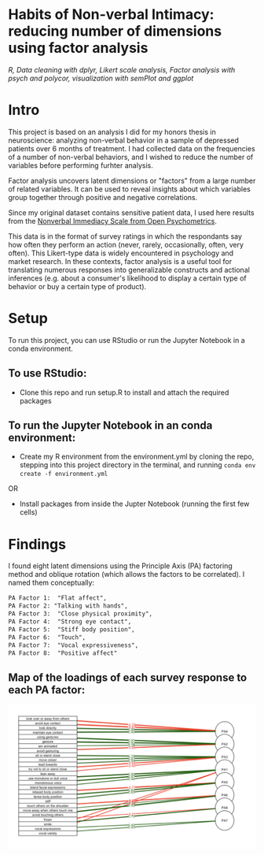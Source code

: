 # Habits of Non-verbal Intimacy: reducing number of dimensions using factor analysis

*R, Data cleaning with dplyr, Likert scale analysis, Factor analysis with psych and polycor, visualization with semPlot and ggplot*

# Intro

This project is based on an analysis I did for my honors thesis in neuroscience: analyzing non-verbal behavior in a sample of depressed patients over 6 months of treatment. I had collected data on the frequencies of a number of non-verbal behaviors, and I wished to reduce the number of variables before performing furhter analysis. 

Factor analysis uncovers latent dimensions or "factors" from a large number of related variables. It can be used to reveal insights about which variables group together through positive and negative correlations. 

Since my original dataset contains sensitive patient data, I used here results from the [Nonverbal Immediacy Scale from Open Psychometrics](https://openpsychometrics.org/tests/NIS/).

This data is in the format of survey ratings in which the respondants say how often they perform an action (never, rarely, occasionally, often, very often). This Likert-type data is widely encountered in psychology and market research. In these contexts, factor analysis is a useful tool for translating numerous responses into generalizable constructs and actional inferences (e.g. about a consumer's likelihood to display a certain type of behavior or buy a certain type of product).

# Setup

To run this project, you can use RStudio or run the Jupyter Notebook in a conda environment.


## To use RStudio:
- Clone this repo and run setup.R to install and attach the required packages

## To run the Jupyter Notebook in an conda environment: 
- Create my R environment from the environment.yml by cloning the repo, stepping into this project directory in the terminal, and running `conda env create -f environment.yml`

OR

- Install packages from inside the Jupter Notebook (running the first few cells) 

# Findings

I found eight latent dimensions using the Principle Axis (PA) factoring method and oblique rotation (which allows the factors to be correlated). I named them conceptually:

    PA Factor 1:  "Flat affect", 
    PA Factor 2: "Talking with hands", 
    PA Factor 3:  "Close physical proximity", 
    PA Factor 4:  "Strong eye contact", 
    PA Factor 5:  "Stiff body position", 
    PA Factor 6:  "Touch", 
    PA Factor 7:  "Vocal expressiveness", 
    PA Factor 8:  "Positive affect"

## Map of the loadings of each survey response to each PA factor:
![loadings_plot.png](img/loadings_plot.png)
